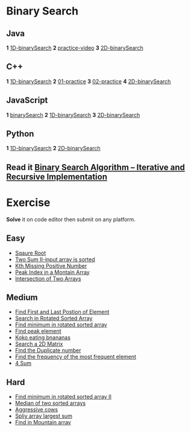 # Binary Search
## Java
**1** [1D-binarySearch](https://youtu.be/f6UU7V3szVw?si=sEG0XHAKh-Yda7mA)
**2** [practice-video](https://youtu.be/W9QJ8HaRvJQ?si=Q4o9Zzd8aIVCXkN0)
**3** [2D-binarySearch](https://youtu.be/enI_KyGLYPo?si=DqMGg1td24W7DbFh)

## C++
**1** [1D-binarySearch](https://youtu.be/0Hwpzd-bSck?si=LbkZGJ-6Hlh82hKV)
**2** [01-practice](https://youtu.be/740PMblqK6o?si=gssSdtsnXWSt7UB-)
**3** [02-practice](https://youtu.be/740PMblqK6o?si=gssSdtsnXWSt7UB-)
**4** [2D-binarySearch](https://youtu.be/BA1ppstdJi8?si=dI2h_SFuaZ4Pi7Js)

## JavaScript
**1** [binarySearch](https://youtu.be/oVj5ZvZd-cU?si=H5PaTEqIROCaC-y5)
**2** [1D-binarySearch](https://youtu.be/oVj5ZvZd-cU?si=zB_Rr-EM1hiLnYyx)
**3** [2D-binarySearch](https://youtu.be/4UUIbkwkzGQ?si=JOopxj8UNJ-lNHW1)

## Python
**1** [1D-binarySearch](https://youtu.be/GnZ9ppr_zaI?si=7F-XmCt_GaI2A-6X)
**2** [2D-binarySearch](https://youtu.be/Ber2pi2C0j0?si=6IobTJeDzKsa-vjq)

## **Read it** [Binary Search Algorithm – Iterative and Recursive Implementation](https://www.geeksforgeeks.org/binary-search/?ref=header_search)

# Exercise
**Solve** it on code editor then submit on any platform.
## Easy
- [Sqaure Root](https://leetcode.com/problems/sqrtx/)
- [Two Sum II-input array is sorted](https://leetcode.com/problems/two-sum-ii-input-array-is-sorted/)
- [Kth Missing Positive Number](https://leetcode.com/problems/kth-missing-positive-number/)
- [Peak Index in a Montain Array](https://leetcode.com/problems/peak-index-in-a-mountain-array/)
- [Intersection of Two Arrays](https://leetcode.com/problems/intersection-of-two-arrays/)

## Medium
- [Find First and Last Postion of Element](https://leetcode.com/problems/find-first-and-last-position-of-element-in-sorted-array/)
- [Search in Rotated Sorted Array](https://leetcode.com/problems/search-in-rotated-sorted-array/)
- [Find minimum in rotated sorted array](https://leetcode.com/problems/find-minimum-in-rotated-sorted-array/)
- [Find peak element](https://leetcode.com/problems/find-peak-element/)
- [Koko eating bnananas](https://leetcode.com/problems/koko-eating-bananas/)
- [Search a 2D Matrix](https://leetcode.com/problems/search-a-2d-matrix/)
- [Find the Duplicate number](https://leetcode.com/problems/find-the-duplicate-number/)
- [Find the frequency of the most frequent element](https://leetcode.com/problems/frequency-of-the-most-frequent-element/)
- [4 Sum](https://leetcode.com/problems/4sum/)

## Hard
- [Find minimum in rotated sorted array II](https://leetcode.com/problems/find-minimum-in-rotated-sorted-array-ii/)
- [Median of two sorted arrays](https://leetcode.com/problems/median-of-two-sorted-arrays/)
- [Aggressive cows](https://www.geeksforgeeks.org/problems/aggressive-cows/1)
- [Spliy array largest sum](https://leetcode.com/problems/split-array-largest-sum/)
- [Find in Mountain array](https://leetcode.com/problems/find-in-mountain-array/)
